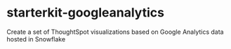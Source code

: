 # starterkit-googleanalytics
Create a set of ThoughtSpot visualizations based on Google Analytics data hosted in Snowflake
